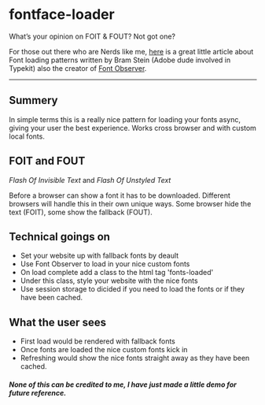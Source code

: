 # fontface-loader

What’s your opinion on FOIT & FOUT? Not got one?

For those out there who are Nerds like me, [here](https://www.bramstein.com/writing/web-font-loading-patterns.html) is a great little article about Font loading patterns written by Bram Stein (Adobe dude involved in Typekit) also the creator of [Font Observer](https://github.com/bramstein/fontfaceobserver).

-----
## Summery

In simple terms this is a really nice pattern for loading your fonts async, giving your user the best experience. Works cross browser and with custom local fonts.

## FOIT and FOUT
*Flash Of Invisible Text* and *Flash Of Unstyled Text*

Before a browser can show a font it has to be downloaded. Different browsers will handle this in their own unique ways. Some browser hide the text (FOIT), some show the fallback (FOUT).

## Technical goings on
* Set your website up with fallback fonts by deault
* Use Font Observer to load in your nice custom fonts
* On load complete add a class to the html tag 'fonts-loaded'
* Under this class, style your website with the nice fonts
* Use session storage to dicided if you need to load the fonts or if they have been cached.

## What the user sees
* First load would be rendered with fallback fonts
* Once fonts are loaded the nice custom fonts kick in
* Refreshing would show the nice fonts straight away as they have been cached.

##### None of this can be credited to me, I have just made a little demo for future reference. 
 